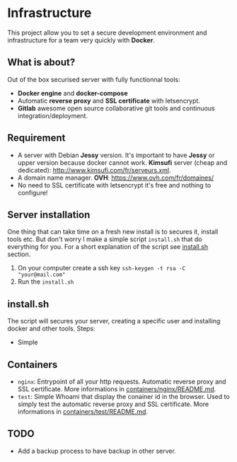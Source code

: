 # Infrastructure
This project allow you to set a secure development environment and infrastructure
for a team very quickly with **Docker**.

## What is about?
Out of the box securised server with fully functionnal tools:
* **Docker engine** and **docker-compose**
* Automatic **reverse proxy** and **SSL certificate** with letsencrypt.
* **Gitlab** awesome open source collaborative git tools and continuous
integration/deployment.

## Requirement
* A server with Debian **Jessy** version. It's important to have **Jessy** or
upper version because docker cannot work. **Kimsufi** server (cheap and dedicated):
http://www.kimsufi.com/fr/serveurs.xml.
* A domain name manager. **OVH**: https://www.ovh.com/fr/domaines/
* No need to SSL certificate with letsencrypt it's free and nothing to configure!

## Server installation
One thing that can take time on a fresh new install is to secures it, install tools
etc. But don't worry I make a simple script `install.sh` that do everything for you.
For a short explanation of the script see [install.sh](#installsh) section.

1. On your computer create a ssh key `ssh-keygen -t rsa -C "your@mail.com"`
4. Run the `install.sh`

## install.sh
The script will secures your server, creating a specific user and installing docker
and other tools. Steps:
- Simple

## Containers
* `nginx`: Entrypoint of all your http requests. Automatic reverse proxy and SSL
certificate. More informations in [containers/nginx/README.md](README.md).
* `test`: Simple Whoami that display the conainer id in the browser. Used to simply
test the automatic reverse proxy and SSL certificate. More informations in
[containers/test/README.md](README.md).

## TODO
* Add a backup process to have backup in other server.
